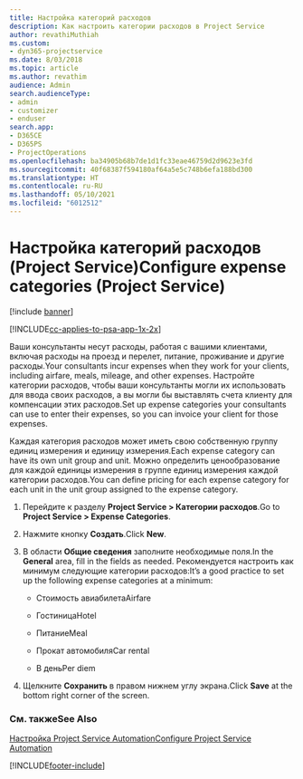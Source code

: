 ```yaml
---
title: Настройка категорий расходов
description: Как настроить категории расходов в Project Service
author: revathiMuthiah
ms.custom:
- dyn365-projectservice
ms.date: 8/03/2018
ms.topic: article
ms.author: revathim
audience: Admin
search.audienceType:
- admin
- customizer
- enduser
search.app:
- D365CE
- D365PS
- ProjectOperations
ms.openlocfilehash: ba34905b68b7de1d1fc33eae46759d2d9623e3fd
ms.sourcegitcommit: 40f68387f594180af64a5e5c748b6efa188bd300
ms.translationtype: HT
ms.contentlocale: ru-RU
ms.lasthandoff: 05/10/2021
ms.locfileid: "6012512"
---
```

# <a name="configure-expense-categories-project-service"></a><span data-ttu-id="19d34-103">Настройка категорий расходов (Project Service)</span><span class="sxs-lookup"><span data-stu-id="19d34-103">Configure expense categories (Project Service)</span></span>

[!include [banner](../includes/psa-now-project-operations.md)]

[!INCLUDE[cc-applies-to-psa-app-1x-2x](../includes/cc-applies-to-psa-app-1x-2x.md)]

<span data-ttu-id="19d34-104">Ваши консультанты несут расходы, работая с вашими клиентами, включая расходы на проезд и перелет, питание, проживание и другие расходы.</span><span class="sxs-lookup"><span data-stu-id="19d34-104">Your consultants incur expenses when they work for your clients, including airfare, meals, mileage, and other expenses.</span></span> <span data-ttu-id="19d34-105">Настройте категории расходов, чтобы ваши консультанты могли их использовать для ввода своих расходов, а вы могли бы выставлять счета клиенту для компенсации этих расходов.</span><span class="sxs-lookup"><span data-stu-id="19d34-105">Set up expense categories your consultants can use to enter their expenses, so you can invoice your client for those expenses.</span></span>  
  
<span data-ttu-id="19d34-106">Каждая категория расходов может иметь свою собственную группу единиц измерения и единицу измерения.</span><span class="sxs-lookup"><span data-stu-id="19d34-106">Each expense category can have its own unit group and unit.</span></span> <span data-ttu-id="19d34-107">Можно определить ценообразование для каждой единицы измерения в группе единиц измерения каждой категории расходов.</span><span class="sxs-lookup"><span data-stu-id="19d34-107">You can define pricing for each expense category for each unit in the unit group assigned to the expense category.</span></span>  
  
1.  <span data-ttu-id="19d34-108">Перейдите к разделу **Project Service > Категории расходов**.</span><span class="sxs-lookup"><span data-stu-id="19d34-108">Go to **Project Service > Expense Categories**.</span></span>  
  
2.  <span data-ttu-id="19d34-109">Нажмите кнопку **Создать**.</span><span class="sxs-lookup"><span data-stu-id="19d34-109">Click **New**.</span></span>  
  
3.  <span data-ttu-id="19d34-110">В области **Общие сведения** заполните необходимые поля.</span><span class="sxs-lookup"><span data-stu-id="19d34-110">In the **General** area, fill in the fields as needed.</span></span> <span data-ttu-id="19d34-111">Рекомендуется настроить как минимум следующие категории расходов:</span><span class="sxs-lookup"><span data-stu-id="19d34-111">It’s a good practice to set up the following expense categories at a minimum:</span></span>  
  
    -   <span data-ttu-id="19d34-112">Стоимость авиабилета</span><span class="sxs-lookup"><span data-stu-id="19d34-112">Airfare</span></span>  
  
    -   <span data-ttu-id="19d34-113">Гостиница</span><span class="sxs-lookup"><span data-stu-id="19d34-113">Hotel</span></span>  
  
    -   <span data-ttu-id="19d34-114">Питание</span><span class="sxs-lookup"><span data-stu-id="19d34-114">Meal</span></span>  
  
    -   <span data-ttu-id="19d34-115">Прокат автомобиля</span><span class="sxs-lookup"><span data-stu-id="19d34-115">Car rental</span></span>  
  
    -   <span data-ttu-id="19d34-116">В день</span><span class="sxs-lookup"><span data-stu-id="19d34-116">Per diem</span></span>  
  
4.  <span data-ttu-id="19d34-117">Щелкните **Сохранить** в правом нижнем углу экрана.</span><span class="sxs-lookup"><span data-stu-id="19d34-117">Click **Save** at the bottom right corner of the screen.</span></span>  
  
### <a name="see-also"></a><span data-ttu-id="19d34-118">См. также</span><span class="sxs-lookup"><span data-stu-id="19d34-118">See Also</span></span>  
 [<span data-ttu-id="19d34-119">Настройка Project Service Automation</span><span class="sxs-lookup"><span data-stu-id="19d34-119">Configure Project Service Automation</span></span>](../psa/configure.md)


[!INCLUDE[footer-include](../includes/footer-banner.md)]